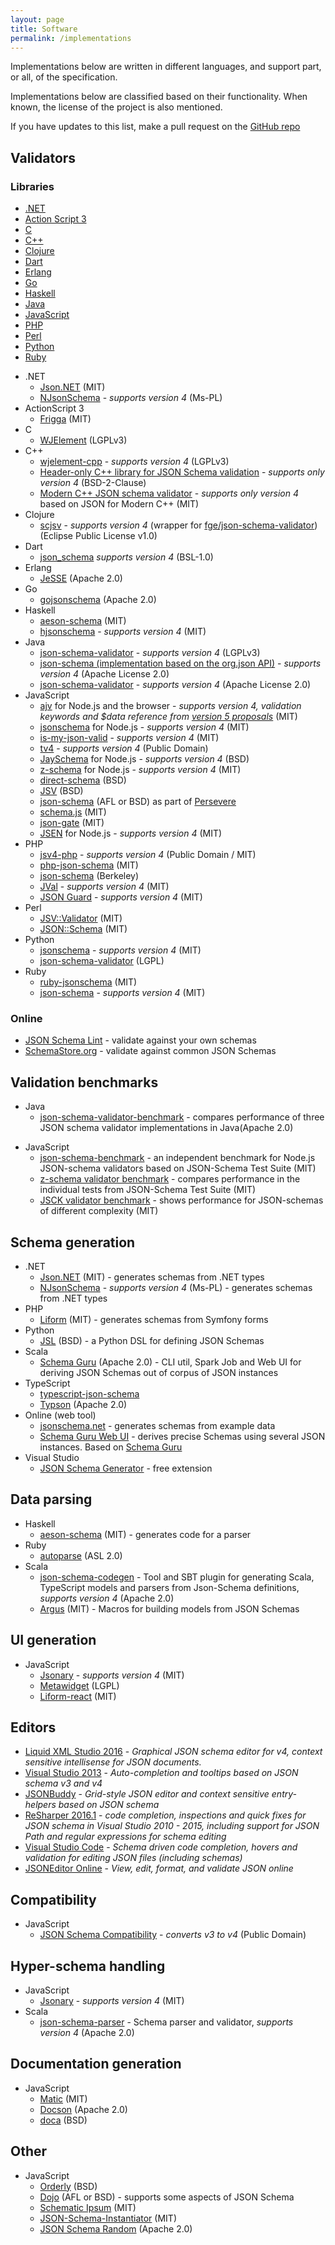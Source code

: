 ```yaml
---
layout: page
title: Software
permalink: /implementations
---
```


Implementations below are written in different languages, and support part, or all, of the specification.

Implementations below are classified based on their functionality. When known, the license of the project is also mentioned.

If you have updates to this list, make a pull request on the [GitHub repo](https://github.com/json-schema-org/json-schema-org.github.io)

Validators
----------

### Libraries

<nav class="intra" markdown="1">

-   [.NET](#validator-dotnet)
-   [Action Script 3](#validator-action-script-3)
-   [C](#validator-c)
-   [C++](#validator-cpp)
-   [Clojure](#validator-clojure)
-   [Dart](#validator-clojure)
-   [Erlang](#validator-erlang)
-   [Go](#validator-go)
-   [Haskell](#validator-haskell)
-   [Java](#validator-java)
-   [JavaScript](#validator-javascript)
-   [PHP](#validator-php)
-   [Perl](#validator-perl)
-   [Python](#validator-python)
-   [Ruby](#validator-ruby)

</nav>

<!-- -->

- .NET <a id="validator-dotnet"></a>
    -   <a href="http://james.newtonking.com/projects/json-net.aspx" id="link-impl-json-net">Json.NET</a> (MIT)
    -   <a href="http://NJsonSchema.org" id="link-impl-n-json-schema">NJsonSchema</a> - *supports version 4* (Ms-PL)
- ActionScript 3 <a id="validator-action-script-3"></a>
    -   <a href="https://github.com/raulbajales/Frigga" id="link-impl-frigga">Frigga</a> (MIT)
- C <a id="validator-c"></a>
    -   <a href="https://github.com/netmail-open/wjelement" id="link-impl-wjelement">WJElement</a> (LGPLv3)
- C++ <a id="validator-cpp"></a>
    -   <a href="https://github.com/petehug/wjelement-cpp" id="link-impl-wjelement">wjelement-cpp</a> - *supports version 4* (LGPLv3)
    -   <a href="https://github.com/tristanpenman/valijson" id="link-impl-valijson">Header-only C++ library for JSON Schema validation</a> - *supports only version 4* (BSD-2-Clause)
    -   <a href="https://github.com/pboettch/json-schema-validator" id="link-impl-modern-c++-validator">Modern C++ JSON schema validator</a> - *supports only version 4* based on JSON for Modern C++ (MIT)
- Clojure <a id="validator-clojure"></a>
    -   <a href="https://github.com/metosin/scjsv" id="link-impl-metosin-scjsv">scjsv</a> - *supports version 4* (wrapper for [fge/json-schema-validator](https://github.com/fge/json-schema-validator)) (Eclipse Public License v1.0)
-  Dart <a id="validator-dart"></a>
    -   <a href="https://github.com/patefacio/json_schema" id="link-impl-dart-jsonschema">json_schema</a> *supports version 4* (BSL-1.0)
- Erlang <a name="validator-erlang"></a>
    -   <a href="https://github.com/for-GET/jesse" id="link-impl-jesse">JeSSE</a> (Apache 2.0)
- Go <a name="validator-go"></a>
    -   <a href="https://github.com/sigu-399/gojsonschema" id="link-impl-gojsonschema">gojsonschema</a> (Apache 2.0)
- Haskell <a id="validator-haskell"></a>
    -   <a href="https://github.com/timjb/aeson-schema" id="link-impl-aeson-schema">aeson-schema</a> (MIT)
    -   <a href="https://github.com/seagreen/hjsonschema" id="link-impl-hjsonschema">hjsonschema</a> - *supports version 4* (MIT)
- Java <a id="validator-java"></a>
    -   <a href="https://github.com/fge/json-schema-validator" id="link-impl-fge-json-schema-validator">json-schema-validator</a> - *supports version 4* (LGPLv3)
    -   <a href="https://github.com/everit-org/json-schema" id="link-impl-everit-json-schema">json-schema (implementation based on the org.json API)</a> - *supports version 4* (Apache License 2.0)
    -   <a href="https://github.com/networknt/json-schema-validator" id="link-impl-networknt-json-schema">json-schema-validator</a> - *supports version 4* (Apache License 2.0)
- JavaScript <a id="validator-javascript"></a>
    -   <a href="https://github.com/epoberezkin/ajv" id="link-impl-ajv">ajv</a> for Node.js and the browser - *supports version 4, validation keywords and $data reference from [version 5 proposals](https://github.com/json-schema/json-schema/wiki/v5-Proposals)* (MIT)
    -   <a href="https://github.com/tdegrunt/jsonschema" id="link-impl-tdegrunt-jsonschema">jsonschema</a> for Node.js - *supports version 4* (MIT)
    -   <a href="https://github.com/mafintosh/is-my-json-valid" id="link-impl-is-my-json-valid">is-my-json-valid</a> - *supports version 4* (MIT)
    -   <a href="http://geraintluff.github.com/tv4/" id="link-impl-tv4">tv4</a> - *supports version 4* (Public Domain)
    -   <a href="https://github.com/natesilva/jayschema" id="link-impl-jayschema">JaySchema</a> for Node.js - *supports version 4* (BSD)
    -   <a href="https://github.com/zaggino/z-schema" id="link-impl-z-schema">z-schema</a> for Node.js - *supports version 4* (MIT)
    -   <a href="http://github.com/IreneKnapp/direct-schema" id="link-impl-direct-schema">direct-schema</a> (BSD)
    -   <a href="http://github.com/garycourt/JSV" id="link-impl-jsv">JSV</a> (BSD)
    -   <a href="http://github.com/kriszyp/json-schema" id="link-impl-kriszyp-jsonschema">json-schema</a> (AFL or BSD) as part of <a href="http://www.persvr.org/" id="link-impl-persvr">Persevere</a>
    -   <a href="https://github.com/akidee/schema.js" id="link-impl-schema-js">schema.js</a> (MIT)
    -   <a href="https://github.com/oferei/json-gate" id="link-impl-json-gate">json-gate</a> (MIT)
    -   <a href="https://github.com/bugventure/jsen" id="link-impl-jsen">JSEN</a> for Node.js - *supports version 4* (MIT)
- PHP <a id="validator-php"></a>
    -   <a href="https://github.com/geraintluff/jsv4-php" id="link-impl-jsv4-php">jsv4-php</a> - *supports version 4* (Public Domain / MIT)
    -   <a href="https://github.com/hasbridge/php-json-schema" id="link-impl-php-json-schema">php-json-schema</a> (MIT)
    -   <a href="https://github.com/justinrainbow/json-schema" id="link-impl-json-schema">json-schema</a> (Berkeley)
    -   <a href="https://github.com/stefk/jval" id="link-impl-jval">JVal</a> - *supports version 4* (MIT)
    -   <a href="https://github.com/thephpleague/json-guard" id="link-impl-json-guard">JSON Guard</a> - *supports version 4* (MIT)
- Perl <a id="validator-perl"></a>
    -   <a href="https://metacpan.org/module/JSV::Validator" id="link-impl-perl-jsv-validator">JSV::Validator</a> (MIT)
    -   <a href="https://metacpan.org/module/JSON::Schema" id="link-impl-perl-json-schema">JSON::Schema</a> (MIT)
- Python <a id="validator-python"></a>
    -   <a href="https://github.com/Julian/jsonschema" id="link-impl-jsonschema">jsonschema</a> - *supports version 4* (MIT)
    -   <a href="https://github.com/zyga/json-schema-validator" id="link-impl-zyga-json-schema-validator">json-schema-validator</a> (LGPL)
- Ruby <a id="validator-ruby"></a>
    -   <a href="https://github.com/Constellation/ruby-jsonchema" id="link-impl-ruby-jsonchema">ruby-jsonschema</a> (MIT)
    -   <a href="https://github.com/hoxworth/json-schema" id="link-impl-ruby-hoxworth-json-schema">json-schema</a> - *supports version 4* (MIT)

### Online

-   <a href="http://jsonschemalint.com/" id="link-impl-jsonschemalint">JSON Schema Lint</a> - validate against your own schemas
-   <a href="http://schemastore.org/validator/" id="link-impl-schemastore">SchemaStore.org</a> - validate against common JSON Schemas

Validation benchmarks
---------------------

-   Java
    -   <a href="https://github.com/networknt/json-schema-validator-perftest" id="link-bench-networknt">json-schema-validator-benchmark</a> - compares performance of three JSON schema validator implementations in Java(Apache 2.0)

<!-- -->

-   JavaScript
    -   <a href="https://github.com/ebdrup/json-schema-benchmark" id="link-bench-ebdrup">json-schema-benchmark</a> - an independent benchmark for Node.js JSON-schema validators based on JSON-Schema Test Suite (MIT)
    -   <a href="https://github.com/zaggino/z-schema#benchmarks" id="link-bench-z-schema">z-schema validator benchmark</a> - compares performance in the individual tests from JSON-Schema Test Suite (MIT)
    -   <a href="https://github.com/pandastrike/jsck#benchmarks" id="link-bench-jsck">JSCK validator benchmark</a> - shows performance for JSON-schemas of different complexity (MIT)

Schema generation
-----------------

-   .NET
    -   <a href="http://james.newtonking.com/projects/json-net.aspx" id="link-impl-json-net">Json.NET</a> (MIT) - generates schemas from .NET types
    -   <a href="http://NJsonSchema.org" id="link-impl-n-json-schema">NJsonSchema</a> - *supports version 4* (Ms-PL) - generates schemas from .NET types
-   PHP
    -   <a href="https://github.com/Limenius/liform" id="link-impl-liform">Liform</a> (MIT) - generates schemas from Symfony forms
-   Python
    -   <a href="https://github.com/aromanovich/jsl" id="link-impl-jsl">JSL</a> (BSD) - a Python DSL for defining JSON Schemas
-   Scala
    -   <a href="https://github.com/snowplow/schema-guru" id="link-impl-guru">Schema Guru</a> (Apache 2.0) - CLI util, Spark Job and Web UI for deriving JSON Schemas out of corpus of JSON instances
-   TypeScript
    -   <a href="https://github.com/YousefED/typescript-json-schema" id="link-impl-typescript-json-schema">typescript-json-schema</a>
    -   <a href="https://github.com/lbovet/typson" id="link-impl-typson">Typson</a> (Apache 2.0)
-   Online (web tool)
    -   [jsonschema.net](http://www.jsonschema.net/) - generates schemas from example data
    -   <a href="http://schemaguru.snowplowanalytics.com/" id="link-impl-guru-ui">Schema Guru Web UI</a> - derives precise Schemas using several JSON instances. Based on [Schema Guru](link-impl-guru)
-   Visual Studio
    -   <a href="http://visualstudiogallery.msdn.microsoft.com/b4515ef8-a518-41ca-b48c-bb1fd4e6faf7" id="link-impl-vs">JSON Schema Generator</a> - free extension

Data parsing
------------

-   Haskell
    -   <a href="https://github.com/timjb/aeson-schema" id="link-impl-aeson-schema">aeson-schema</a> (MIT) - generates code for a parser
-   Ruby
    -   <a href="https://github.com/google/autoparse" id="link-impl-autoparse">autoparse</a> (ASL 2.0)
-   Scala
    -   <a href="https://github.com/VoxSupplyChain/json-schema-codegen" id="link-impl-json-schema-codegen">json-schema-codegen</a> - Tool and SBT plugin for generating Scala, TypeScript models and parsers from Json-Schema definitions, *supports version 4* (Apache 2.0)
    -   <a href="https://github.com/aishfenton/argus" id="link-impl-argus">Argus</a> (MIT) - Macros for building models from JSON Schemas

UI generation
-------------

-   JavaScript
    -   <a href="http://jsonary.com/" id="link-impl-jsonary">Jsonary</a> - *supports version 4* (MIT)
    -   <a href="http://metawidget.org/" id="link-impl-metawidget">Metawidget</a> (LGPL)
    -   <a href="https://github.com/Limenius/liform-react" id="link-impl-liform-react">Liform-react</a> (MIT)

Editors
-------

-   <a href="https://www.liquid-technologies.com/json-schema-editor" id="link-impl-liquidxml">Liquid XML Studio 2016</a> - *Graphical JSON schema editor for v4, context sensitive intellisense for JSON documents.*
-   <a href="http://www.visualstudio.com/" id="link-impl-visualstudio">Visual Studio 2013</a> - *Auto-completion and tooltips based on JSON schema v3 and v4*
-   <a href="http://www.json-buddy.com/" id="link-impl-jsonbuddy">JSONBuddy</a> - *Grid-style JSON editor and context sensitive entry-helpers based on JSON schema*
-   <a href="https://www.jetbrains.com/resharper/" id="link-impl-resharer">ReSharper 2016.1</a> - *code completion, inspections and quick fixes for JSON schema in Visual Studio 2010 - 2015, including support for JSON Path and regular expressions for schema editing*
-   <a href="https://code.visualstudio.com/" id="link-impl-vscode">Visual Studio Code</a> - *Schema driven code completion, hovers and validation for editing JSON files (including schemas)*
-   <a href="http://jsoneditoronline.org" id="link-impl-jsoneditoronline">JSONEditor Online</a> - *View, edit, format, and validate JSON online*

Compatibility
-------------

-   JavaScript
    -   <a href="https://github.com/geraintluff/json-schema-compatability" id="link-json-schema-compatibility">JSON Schema Compatibility</a> - *converts v3 to v4* (Public Domain)

Hyper-schema handling
---------------------

-   JavaScript
    -   <a href="http://jsonary.com/" id="link-impl-jsonary">Jsonary</a> - *supports version 4* (MIT)
-   Scala
    -   <a href="https://github.com/VoxSupplyChain/json-schema-parser" id="link-impl-json-schema-parser">json-schema-parser</a> - Schema parser and validator, *supports version 4* (Apache 2.0)

Documentation generation
------------------------

-   JavaScript
    -   <a href="https://github.com/mattyod/matic" id="link-impl-matic">Matic</a> (MIT)
    -   <a href="https://github.com/lbovet/docson" id="link-impl-docson">Docson</a> (Apache 2.0)
    -   <a href="https://github.com/cloudflare/doca/" id="link-impl-docs-generator">doca</a> (BSD)

Other
-----

-   JavaScript
    -   <a href="http://orderly-json.org" id="link-impl-orderly">Orderly</a> (BSD)
    -   <a href="http://www.dojotoolkit.org/" id="link-impl-dojo">Dojo</a> (AFL or BSD) - supports some aspects of JSON Schema
    -   <a href="http://schematic-ipsum.herokuapp.com/" id="link-impl-schematic-ipsum">Schematic Ipsum</a> (MIT)
    -   <a href="https://github.com/tomarad/JSON-Schema-Instantiator" id="link-impl-json-schema-instantiator">JSON-Schema-Instantiator</a> (MIT)
    -   <a href="https://github.com/andreineculau/json-schema-random" id="link-impl-json-schema-random">JSON Schema Random</a> (Apache 2.0)